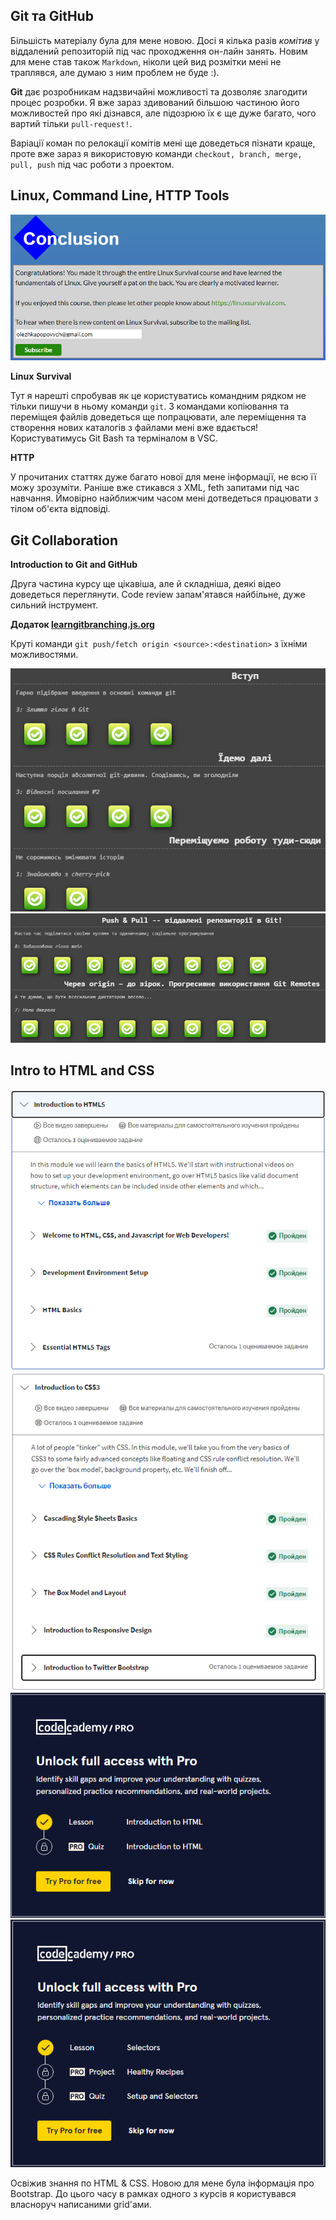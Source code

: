## Git та GitHub
Більшість матеріалу була для мене новою. Досі я кілька разів _комітив_ у віддалений репозиторій під час проходження он-лайн занять. Новим для мене став також `Markdown`, ніколи цей вид розмітки мені не траплявся, але думаю з ним проблем не буде :). 

**Git** дає розробникам надзвичайні можливості та дозволяє злагодити процес розробки. Я вже зараз здивований більшою частиною його можливостей про які дізнався, але підозрюю їх є ще дуже багато, чого вартий тільки `pull-request!`.

Варіації коман по релокації комітів мені ще доведеться пізнати краще, проте вже зараз я використовую команди `checkout, branch, merge, pull, push` під час роботи з проектом. 


## Linux, Command Line, HTTP Tools

<img src="task_linux_cli/final.png">

**Linux** **Survival**

Тут я нарешті спробував як це користуватись командним рядком не тільки пишучи в ньому команди `git`. З командами копіювання та переміщея файлів доведеться ще попрацювати, але переміщення та створення нових каталогів з файлами мені вже вдається! Користуватимусь Git Bash та терміналом в VSC.

**HTTP**

У прочитаних статтях дуже багато нової для мене інформації, не всю її можу зрозуміти. Раніше вже стикався з XML, feth запитами під час навчання. Ймовірно найближчим часом мені дотведеться працювати з тілом об'єкта відповіді.


## Git Collaboration

**Introduction to Git and GitHub**

Друга частина курсу ще цікавіша, але й складніша, деякі відео доведеться переглянути. Code review запам'ятався найбільне, дуже сильний інструмент.

**Додаток [learngitbranching.js.org](https://learngitbranching.js.org/?locale=uk)**

Круті команди `git push/fetch origin <source>:<destination>` з їхніми можливостями.

<img src="task_git_collaboration/git1.png">
<img src="task_git_collaboration/git2.png">

## Intro to HTML and CSS

<img src="task_html_css_intro/1%20week.png">
<img src="task_html_css_intro/2%20week.png">
<img src="task_html_css_intro/html_1.png">
<img src="task_html_css_intro/css_1.png">

Освіжив знання по  HTML & CSS. 
Новою для мене була інформація про Bootstrap. До цього часу в рамках одного з курсів я користувався власноруч написаними grid'ами. 
